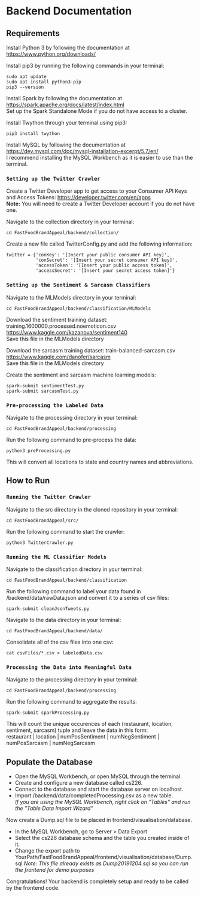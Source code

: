 # **Backend Documentation**

## Requirements

Install Python 3 by following the documentation at https://www.python.org/downloads/

Install pip3 by running the following commands in your terminal:
```
sudo apt update
sudo apt install python3-pip
pip3 --version
```

Install Spark by following the documentation at https://spark.apache.org/docs/latest/index.html </br>
Set up the Spark Standalone Mode if you do not have access to a cluster.

Install Twython through your terminal using pip3:
```
pip3 install twython
```

Install MySQL by following the documentation at https://dev.mysql.com/doc/mysql-installation-excerpt/5.7/en/ </br>
I recommend installing the MySQL Workbench as it is easier to use than the terminal.

### `Setting up the Twitter Crawler`

Create a Twitter Developer app to get access to your Consumer API Keys and Access Tokens: https://developer.twitter.com/en/apps <br>
**Note:** You will need to create a Twitter Developer account if you do not have one.

Navigate to the collection directory in your terminal:
```
cd FastFoodBrandAppeal/backend/collection/
```

Create a new file called TwitterConfig.py and add the following information:
```
twitter = {'conKey': '[Insert your public consumer API key]',
           'conSecret': '[Insert your secret consumer API key]',
           'accessToken': '[Insert your public access token]',
           'accessSecret': '[Insert your secret access token]'}
```

### `Setting up the Sentiment & Sarcasm Classifiers`

Navigate to the MLModels directory in your terminal:
```
cd FastFoodBrandAppeal/backend/classification/MLModels
```

Download the sentiment training dataset: training.1600000.processed.noemoticon.csv
</br> https://www.kaggle.com/kazanova/sentiment140
</br> Save this file in the MLModels directory

Download the sarcasm training dataset: train-balanced-sarcasm.csv
</br> https://www.kaggle.com/danofer/sarcasm
</br> Save this file in the MLModels directory

Create the sentiment and sarcasm machine learning models: </br>
```
spark-submit sentimentTest.py
spark-submit sarcasmTest.py
```

### `Pre-processing the Labeled Data`

Navigate to the processing directory in your terminal:
```
cd FastFoodBrandAppeal/backend/processing
```

Run the following command to pre-process the data:
```
python3 preProcessing.py
```
This will convert all locations to state and country names and abbreviations.

## How to Run

### `Running the Twitter Crawler`

Navigate to the src directory in the cloned repository in your terminal:
```
cd FastFoodBrandAppeal/src/
```

Run the following command to start the crawler:
```
python3 TwitterCrawler.py
```

### `Running the ML Classifier Models`

Navigate to the classification directory in your terminal:
```
cd FastFoodBrandAppeal/backend/classification
```

Run the following command to label your data found in /backend/data/rawData.json and convert it to a series of csv files:
```
spark-submit cleanJsonTweets.py
```

Navigate to the data directory in your terminal:
```
cd FastFoodBrandAppeal/backend/data/
```

Consolidate all of the csv files into one csv:
```
cat csvFiles/*.csv > labeledData.csv
```

### `Processing the Data into Meaningful Data`

Navigate to the processing directory in your terminal:
```
cd FastFoodBrandAppeal/backend/processing
```

Run the following command to aggregate the results:
```
spark-submit sparkProcessing.py
```
This will count the unique occurences of each (restaurant, location, sentiment, sarcasm) tuple and leave the data in this form: </br>
restaurant | location | numPosSentiment | numNegSentiment | numPosSarcasm | numNegSarcasm

## Populate the Database

* Open the MySQL Workbench, or open MySQL through the terminal. </br>
* Create and configure a new database called cs226. </br>
* Connect to the database and start the database server on localhost. </br>
* Import /backend/data/completedProcessing.csv as a new table. </br>
*If you are using the MySQL Workbench, right click on "Tables" and run the "Table Data Import Wizard"*</br>

Now create a Dump.sql file to be placed in frontend/visualisation/database.
* In the MySQL Workbench, go to Server > Data Export
* Select the cs226 database schema and the table you created inside of it.
* Change the export path to YourPath/FastFoodBrandAppeal/frontend/visualisation/database/Dump.sql
*Note: This file already exists as Dump20191204.sql so you can run the frontend for demo purposes*

Congratulations! Your backend is completely setup and ready to be called by the frontend code.